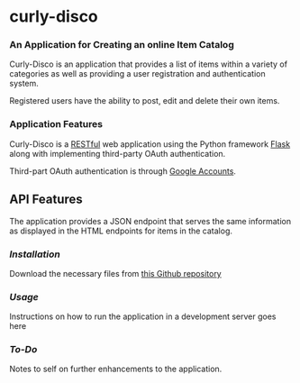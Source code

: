 # curly-disco

### An Application for Creating an online Item Catalog

Curly-Disco is an application that provides a list of items within a variety of
categories as well as providing a user registration and authentication system.

Registered users have the ability to post, edit and delete their own items.

### Application Features

Curly-Disco is a [RESTful](http://flask.pocoo.org/docs/0.12/quickstart/#routing) web application using the Python framework [Flask](http://flask.pocoo.org/) along with implementing third-party OAuth authentication.

Third-part OAuth authentication is through [Google Accounts](https://developers.google.com/identity/protocols/OAuth2).


## API Features

The application provides a JSON endpoint that serves the same information as displayed in the HTML endpoints for items in the catalog.

### _Installation_

Download the necessary files from [this Github repository](https://github.com/pjdmatts/curly-disco)

### _Usage_

Instructions on how to run the application in a development server goes here

### _To-Do_

Notes to self on further enhancements to the application.
